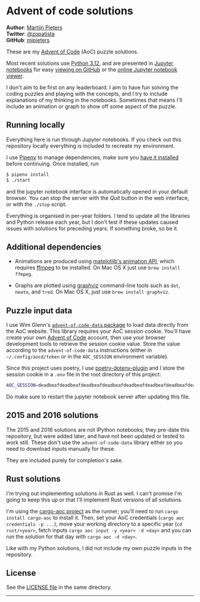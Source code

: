 # Advent of code solutions

**Author**: [Martijn Pieters](https://www.zopatista.com)  
**Twitter**: [@zopatista](https://twitter.com/zopatista)  
**GitHub**: [mjpieters](https://github.com/mjpieters)  

These are my [Advent of Code][AoC] (AoC) puzzle solutions.

Most recent solutions use [Python 3.12][pydotorg], and are presented in [Jupyter notebooks][jupyter] for easy [viewing on GitHub][github] or the [online Jupyter notebook viewer][nbviewer].

I don't aim to be first on any leaderboard. I aim to have fun solving the coding puzzles and playing with the concepts, and I try to include explanations of my thinking in the notebooks. Sometimes that means I'll include an animation or graph to show off some aspect of the puzzle.

## Running locally

Everything here is run through Jupyter notebooks. If you check out this repository locally everything is included to recreate my environment.

I use [Pipenv][pipenv] to manage dependencies, make sure you [have it installed][pipenv_install] before continuing. Once installed, run

```sh
$ pipenv install
$ ./start
```

and the jupyter notebook interface is automatically opened in your default browser. You can stop the server with the *Quit* button in the web interface, or with the `./stop` script.

Everything is organised in per-year folders. I tend to update all the libraries and Python release each year, but I don't test if these updates caused issues with solutions for preceding years. If something broke, so be it.

## Additional dependencies

* Animations are produced using [matplotlib's animation API][mplanimation], which requires [ffmpeg][ffmpeg] to be installed. On Mac OS X just use `brew install ffmpeg`.

* Graphs are plotted using [graphviz](http://www.graphviz.org/) command-line tools such as `dot`, `neato`, and `tred`. On Mac OS X, just use `brew install graphviz`.

## Puzzle input data

I use Wim Glenn's [`advent-of-code-data` package][aocdata] to load data directly from the AoC website. This library requires your AoC session cookie. You'll have create your own [Advent of Code][AoC] account, then use your browser development tools to retrieve the session cookie value. Store the value according to the `advent-of-code-data` instructions (either in `~/.config/aocd/token` or in the `AOC_SESSION` environment variable).

Since this project uses poetry, I use [poetry-dotenv-plugin][] and I store the session cookie in a `.env` file in the root directory of this project:

```sh
AOC_SESSION=deadbeafdeadbeafdeadbeafdeadbeafdeadbeafdeadbeafdeadbeafdeadbeaf
```

Do make sure to restart the jupyter notebook server after updating this file.

## 2015 and 2016 solutions

The 2015 and 2016 solutions are not IPython notebooks; they pre-date this repository, but were added later, and have not been updated or tested to work still. These don't use the `advent-of-code-data` library either so you need to download inputs manually for these.

They are included purely for completion's sake.

## Rust solutions

I'm trying out implementing solutions in Rust as well. I can't promise I'm going to keep this up or that I'll implement Rust versions of all solutions.

I'm using the [cargo-aoc project](https://lib.rs/crates/cargo-aoc) as the runner; you'll need to run `cargo install cargo-aoc` to install it. Then, set your AoC credentials (`cargo aoc credentials -p ...`), move your working directory to a specific year (`cd rust/<year>`, fetch inputs `cargo aoc input -y <year> -d <day>` and you can run the solution for that day with `cargo aoc -d <day>`.

Like with my Python solutions, I did not include my own puzzle inputs in the repository.

## License

See the [LICENSE file](LICENSE) in the same directory.

---

[jupyter]: http://jupyter.org/
[AoC]: https://adventofcode.com/
[pydotorg]: https://python.org
[github]: https://github.com/mjpieters/adventofcode/tree/master/
[nbviewer]: https://nbviewer.jupyter.org/github/mjpieters/adventofcode/tree/master/
[pipenv]: https://pipenv.readthedocs.io/
[pipenv_install]: https://pipenv.readthedocs.io/en/latest/install/#installing-pipenv
[mplanimation]: https://matplotlib.org/api/animation_api.html
[ffmpeg]: https://www.ffmpeg.org/
[aocdata]: https://pypi.org/project/advent-of-code-data/
[poetry-dotenv-plugin]: https://github.com/mpeteuil/poetry-dotenv-plugin
